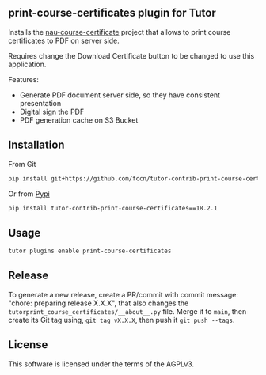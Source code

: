 print-course-certificates plugin for Tutor
---------------

Installs the [nau-course-certificate](https://github.com/fccn/nau-course-certificate/) project that allows to print course certificates to PDF on server side.

Requires change the Download Certificate button to be changed to use this application.

Features:
- Generate PDF document server side, so they have consistent presentation
- Digital sign the PDF
- PDF generation cache on S3 Bucket

## Installation

From Git
```bash
pip install git+https://github.com/fccn/tutor-contrib-print-course-certificates@v18.2.1
```

Or from [Pypi](https://pypi.org/project/tutor-contrib-print-course-certificates/)

```bash
pip install tutor-contrib-print-course-certificates==18.2.1
```

## Usage

```bash
tutor plugins enable print-course-certificates
```

## Release

To generate a new release, create a PR/commit with commit message: "chore: preparing release X.X.X", that also changes the `tutorprint_course_certificates/__about__.py` file. Merge it to `main`, then create its Git tag using, `git tag vX.X.X`, then push it `git push --tags`.

## License

This software is licensed under the terms of the AGPLv3.

